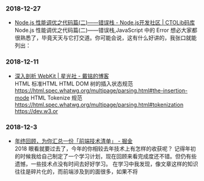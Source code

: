 ### 2018-12-27 <br/>
+ [Node.js 性能调优之代码篇(二)——错误栈 - Node.js开发社区 | CTOLib码库](https://www.ctolib.com/topics-122378.html) <br/>
    Node.js 性能调优之代码篇(二)——错误栈,JavaScript 中的 Error 想必大家都很熟悉了，毕竟天天与它打交道。你可能会说，这有什么好讲的，我张口就能列出： <br/>
### 2018-12-11 <br/>
+ [深入剖析 WebKit | 星光社 - 戴铭的博客](https://ming1016.github.io/2017/10/11/deeply-analyse-webkit/) <br/>
    HTML 标准HTML HTML DOM 树的插入状态规范 https://html.spec.whatwg.org/multipage/parsing.html#the-insertion-mode HTML Tokenize 规范 https://html.spec.whatwg.org/multipage/parsing.html#tokenization https://dev.w3.or <br/>
### 2018-12-3 <br/>
+ [年终回顾，为你汇总一份「前端技术清单」 - 掘金](https://juejin.im/post/5bdfb387e51d452c8e0aa902) <br/>
    2018 眼看就要过去了，今年的你相较去年技术上有怎样的收获呢？ 记得年初的时候我给自己制定了一个学习计划，现在回顾来看完成度还不错。但仍有些遗憾，一些技术点没有时间去好好学习。 在学习中我发现，像文章这样的知识往往是碎片化的，而前端涉及到的面很多，如果不将 <br/>